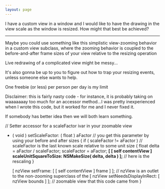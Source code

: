 ```yaml
---
layout: page
---
```




I have a custom view in a window and I would like to have the drawing in the view scale as the window is resized.  How might that best be achieved?

----

Maybe you could use something like this simplistic view-zooming behavior in a custom view subclass, where the zooming behavior
is coupled to the before-and-after frame sizes of your view relative to the resizing operation

Live redrawing of a complicated view might be messy...

It's also gonna be up to you to figure out how to trap your resizing events, unless someone else wants to help.

One freebie (or less) per person per day is my limit

Disclaimer: this is fairly nasty code - for instance, it is probably taking on
waaaaaaay too much for an accessor method...I was pretty inexperienced when I wrote this code, but it worked for me
and I never fixed it.

If somebody has better idea then we will both learn something.

    
// Setter accessor for a scaleFactor ivar in your zoomable view
- ( void ) setScaleFactor: ( float ) aFactor     // you get this parameter by using your before and after sizes
{
	if ( scaleFactor != aFactor )          // scaleFactor is the last known scale relative to some unit size
	{
		float delta = aFactor / scaleFactor;
		scaleFactor = aFactor;
		**[ [ self contentView ] scaleUnitSquareToSize: NSMakeSize( delta, delta ) ];**      // here is the rescaling
	}
	
	[ nzView setFrame: [ [ self contentView ] frame ] ];                 // nzView is an outlet to the non-zooming superclass of the
	[ nzView setNeedsDisplayInRect: [ nzView bounds ] ];                   // zoomable view that this code came from
}
